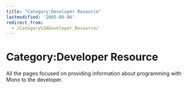 ```yaml
---
title: "Category:Developer Resource"
lastmodified: '2005-09-06'
redirect_from:
  - /Category%3ADeveloper_Resource/
---
```


Category:Developer Resource
===========================

All the pages focused on providing information about programming with Mono to the developer.

